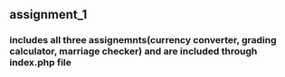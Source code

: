 ## assignment_1
### includes all three assignemnts(currency converter, grading calculator, marriage checker) and are included through index.php file
